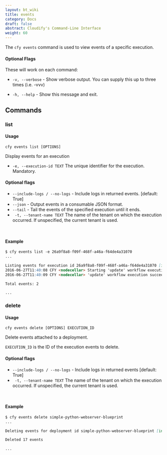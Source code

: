 ```yaml
---
layout: bt_wiki
title: events
category: Docs
draft: false
abstract: Cloudify's Command-Line Interface
weight: 60
---
```


The `cfy events` command is used to view events of a specific execution.

#### Optional Flags

These will work on each command:

* `-v, --verbose` - Show verbose output. You can supply this up to three times (i.e. -vvv)

* `-h, --help` - Show this message and exit.

## Commands

### list

#### Usage 
`cfy events list [OPTIONS]`

Display events for an execution

*  `-e, --execution-id TEXT`     The unique identifier for the execution. Mandatory.
                              

#### Optional flags


*  `--include-logs / --no-logs` - 
						Include logs in returned events. [default: True]
*  `--json` -           Output events in a consumable JSON format.
*  `--tail` -           Tail the events of the specified execution until
                      	it ends.
*  ` -t, --tenant-name TEXT`      The name of the tenant on which the execution occurred. If unspecified, the current tenant is used.



&nbsp;
#### Example

```markdown
$ cfy events list -e 26a9f8a8-f09f-468f-a46a-f64de4a31070
...

Listing events for execution id 26a9f8a8-f09f-468f-a46a-f64de4a31070 [include_logs=False]
2016-06-27T11:40:08 CFY <nodecellar> Starting 'update' workflow execution
2016-06-27T11:40:09 CFY <nodecellar> 'update' workflow execution succeeded

Total events: 2

...
```

### delete

#### Usage 
`cfy events delete [OPTIONS] EXECUTION_ID`

Delete events attached to a deployment.

`EXECUTION_ID` is the ID of the execution events to delete.

#### Optional flags

*  `--include-logs / --no-logs` - 
						Include logs in returned events [default: True]
*  ` -t, --tenant-name TEXT`      The name of the tenant on which the execution occurred. If unspecified, the current tenant is used.


&nbsp;
#### Example

```markdown
$ cfy events delete simple-python-webserver-blueprint
...

Deleting events for deployment id simple-python-webserver-blueprint [include_logs=True]

Deleted 17 events

...
```